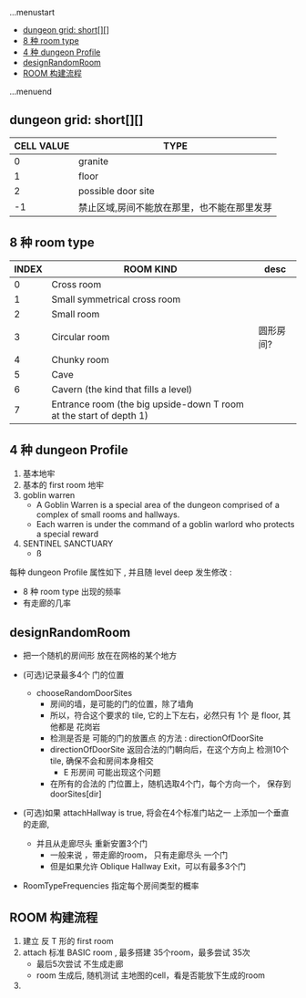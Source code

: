 ...menustart

- [dungeon grid:  short\[\]\[\]](#10df90b45c7197ec6a3b41830e711272)
- [8 种 room type](#613d5eda83a93341aa4af1d532915ace)
- [4 种 dungeon Profile](#31c4a6f18acb8397634b67978b7b6398)
- [designRandomRoom](#20ebe4265fa72799ee79717e0be19438)
- [ROOM 构建流程](#bb168d2d6231793ce94f3c1ff263d3f6)

...menuend


<h2 id="10df90b45c7197ec6a3b41830e711272"></h2>


## dungeon grid:  short[][]

CELL VALUE | TYPE
--- | ---
0 | granite
1 | floor
2 | possible door site
-1 | 禁止区域,房间不能放在那里，也不能在那里发芽



<h2 id="613d5eda83a93341aa4af1d532915ace"></h2>


## 8 种 room type 

 INDEX | ROOM KIND | desc
 --- | --- | ---
 0 | Cross room
 1 | Small symmetrical cross room
 2 | Small room
 3 | Circular room | 圆形房间?
 4 | Chunky room  | 
 5 | Cave     
 6 | Cavern (the kind that fills a level)
 7 | Entrance room (the big upside-down T room at the start of depth 1)



<h2 id="31c4a6f18acb8397634b67978b7b6398"></h2>


## 4 种 dungeon Profile

 1. 基本地牢
 2. 基本的 first room 地牢
 3. goblin warren
     - A Goblin Warren is a special area of the dungeon comprised of a complex of small rooms and hallways.
     - Each warren is under the command of a goblin warlord who protects a special reward
 4. SENTINEL SANCTUARY
     - ß

每种 dungeon Profile 属性如下 , 并且随 level deep 发生修改 :

 - 8 种 room type 出现的频率
 - 有走廊的几率


<h2 id="20ebe4265fa72799ee79717e0be19438"></h2>


## designRandomRoom

 - 把一个随机的房间形 放在在网格的某个地方
 - (可选)记录最多4个 门的位置
     - chooseRandomDoorSites
         - 房间的墙，是可能的门的位置，除了墙角
        - 所以，符合这个要求的 tile, 它的上下左右，必然只有 1个 是 floor, 其他都是 花岗岩
        - 检测是否是 可能的门的放置点 的方法 : directionOfDoorSite
        - directionOfDoorSite 返回合法的门朝向后，在这个方向上 检测10个tile, 确保不会和房间本身相交
            - E 形房间 可能出现这个问题
        - 在所有的合法的 门位置上，随机选取4个门，每个方向一个， 保存到 doorSites[dir]

 - (可选)如果 attachHallway is true, 将会在4个标准门站之一 上添加一个垂直的走廊, 
     - 并且从走廊尽头 重新安置3个门
         - 一般来说 ，带走廊的room， 只有走廊尽头 一个门
         - 但是如果允许 Oblique Hallway Exit，可以有最多3个门
 - RoomTypeFrequencies  指定每个房间类型的概率


<h2 id="bb168d2d6231793ce94f3c1ff263d3f6"></h2>


## ROOM 构建流程

 1. 建立 反 T 形的 first room
 2. attach 标准 BASIC room , 最多搭建 35个room，最多尝试 35次
     - 最后5次尝试 不生成走廊
     - room 生成后, 随机测试 主地图的cell，看是否能放下生成的room
 3. 









